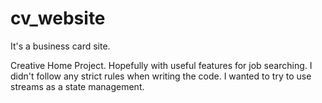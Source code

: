 # cv_website

It's a business card site.

Creative Home Project. Hopefully with useful features for job searching.
I didn't follow any strict rules when writing the code. I wanted to try to use streams as a state management.
